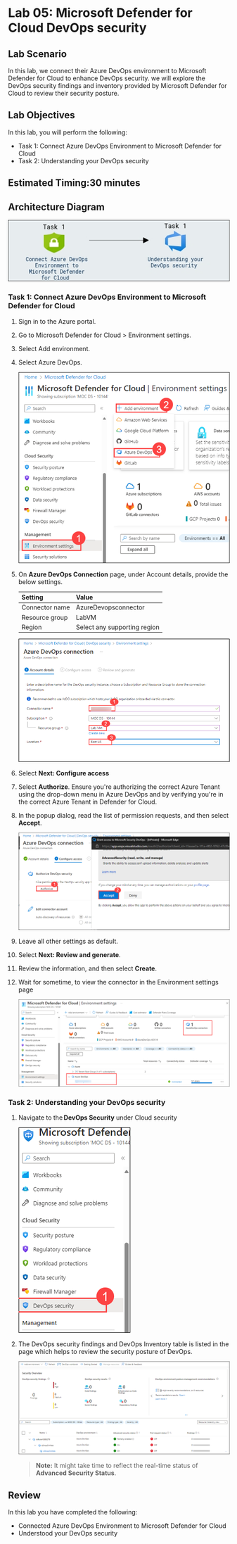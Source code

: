 # Lab 05: Microsoft Defender for Cloud DevOps security

## Lab Scenario

In this lab, we connect their Azure DevOps environment to Microsoft Defender for Cloud to enhance DevOps security. we will explore the DevOps security findings and inventory provided by Microsoft Defender for Cloud to review their security posture.

## Lab Objectives

In this lab, you will perform the following:

- Task 1: Connect Azure DevOps Environment to Microsoft Defender for Cloud
- Task 2: Understanding your DevOps security

## Estimated Timing:30 minutes

## Architecture Diagram

  ![AD](media/ard05.png)

### Task 1: Connect Azure DevOps Environment to Microsoft Defender for Cloud

1. Sign in to the Azure portal.

1. Go to Microsoft Defender for Cloud > Environment settings.

1. Select Add environment.

1. Select Azure DevOps.

    ![alert_detected](media/advlab51.png)

1. On **Azure DevOps Connection** page, under Account details, provide the below settings.

   | Setting  | Value |
   -----------|---------
   | Connector name | AzureDevopsconnector |
   | Resource group | LabVM |
   | Region | Select any supporting region |

    ![alert_detected](media/advlab52.png)

1. Select **Next: Configure access**

1. Select **Authorize**. Ensure you're authorizing the correct Azure Tenant using the drop-down menu in Azure DevOps and by verifying you're in the correct Azure Tenant in Defender for Cloud.

1. In the popup dialog, read the list of permission requests, and then select **Accept**.

    ![alert_detected](media/advlab53.png)

1. Leave all other settings as default.

1. Select **Next: Review and generate**.

1. Review the information, and then select **Create**.

1. Wait for sometime, to view the connector in the Environment settings page

    ![alert_detected](media/advlab54.png)

### Task 2: Understanding your DevOps security

1. Navigate to the **DevOps Security** under Cloud security

    ![alert_detected](media/advlab55.png)

1. The DevOps security findings and DevOps Inventory table is listed in the page which helps to review the security posture of DevOps.

    ![alert_detected](media/advlab56.png)

   >**Note:** It might take time to reflect the real-time status of **Advanced Security Status**.

## Review
In this lab you have completed the following:

-  Connected Azure DevOps Environment to Microsoft Defender for Cloud
-  Understood your DevOps security



